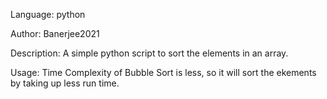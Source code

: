 Language: python


Author: Banerjee2021


Description: A simple python script to sort the elements in an array.

Usage: Time Complexity of Bubble Sort is less, so it will sort the ekements by taking up less run time.
